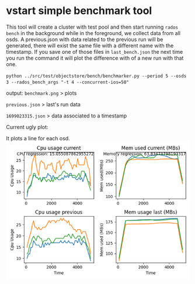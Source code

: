 # vstart simple benchmark tool


This tool will create a cluster with test pool and then start running `rados bench` in the background while in the foreground, we collect data from all osds.
A previous.json with data related to the previous run will be generated, there will exist the same file with a different name with the timestamp. If you save 
one of those files in `last_bench.json` the next time you run the command it will plot the difference with of a new run with that one.

`python ../src/test/objectstore/bench/benchmarker.py --period 5 --osds 3 --rados_bench_args "-t 4 --concurrent-ios=50"`

output:
`benchmark.png` > plots

`previous.json` > last's run data

`1699023315.json` > data associated to a timestamp



Current ugly plot:

It plots a line for each osd.
![Benchmark plot](image.png)